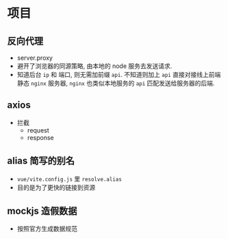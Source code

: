 # 项目

## 反向代理
- server.proxy  
- 避开了浏览器的同源策略, 由本地的 node 服务去发送请求.
- 知道后台 `ip` 和 端口, 则无需加前缀 `api`. 不知道则加上 `api` 直接对接线上前端静态 `nginx` 服务器, `nginx` 也类似本地服务的 `api` 匹配发送给服务器的后端.

## axios
- 拦截 
    - request 
    - response


## alias 简写的别名
- `vue/vite.config.js` 里 `resolve.alias`
- 目的是为了更快的链接到资源

## mockjs 造假数据
- 按照官方生成数据规范

